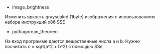 * image_brightness

Изменить яркость grayscaled (1byte) изображения с использованием набора инструкций x86 SSE

* pythagorean_theorem

На вход программе даются вещественные числа a и b. Нужно посчитать c = sqrt(a^2 + b^2) с помощью SSe

